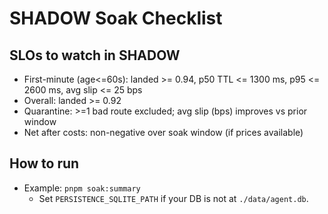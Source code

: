 # SHADOW Soak Checklist

## SLOs to watch in SHADOW
- First-minute (age<=60s): landed >= 0.94, p50 TTL <= 1300 ms, p95 <= 2600 ms, avg slip <= 25 bps
- Overall: landed >= 0.92
- Quarantine: >=1 bad route excluded; avg slip (bps) improves vs prior window
- Net after costs: non-negative over soak window (if prices available)

## How to run
- Example: `pnpm soak:summary`
  - Set `PERSISTENCE_SQLITE_PATH` if your DB is not at `./data/agent.db`.
